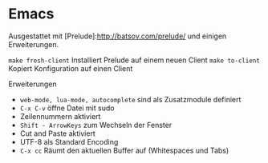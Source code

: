 # Emacs

Ausgestattet mit [Prelude]:http://batsov.com/prelude/
und einigen Erweiterungen.

`make fresh-client` Installiert Prelude auf einem neuen Client
`make to-client` Kopiert Konfiguration auf einen Client

Erweiterungen
  * `web-mode, lua-mode, autocomplete` sind als Zusatzmodule definiert
  * `C-x C-v` öffne Datei mit sudo
  * Zeilennummern aktiviert
  * `Shift - ArrowKeys` zum Wechseln der Fenster
  * Cut and Paste aktiviert
  * UTF-8 als Standard Encoding
  * `C-x cc` Räumt den aktuellen Buffer auf (Whitespaces und Tabs)
